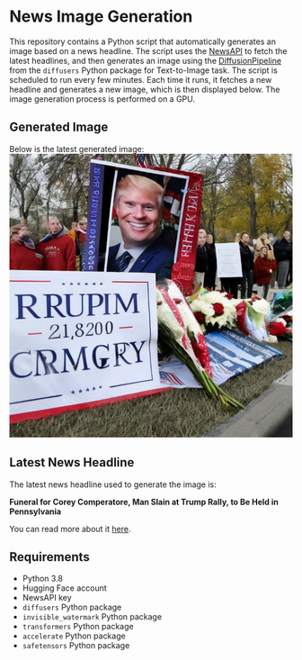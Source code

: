 # News Image Generation
This repository contains a Python script that automatically generates an image based on a news headline. The script uses the [NewsAPI](https://newsapi.org/) to fetch the latest headlines, and then generates an image using the [DiffusionPipeline](https://github.com/huggingface/diffusers) from the `diffusers` Python package for Text-to-Image task.
The script is scheduled to run every few minutes. Each time it runs, it fetches a new headline and generates a new image, which is then displayed below. The image generation process is performed on a GPU.

## Generated Image
Below is the latest generated image:
![Generated Image](image.png)

## Latest News Headline
The latest news headline used to generate the image is:

**Funeral for Corey Comperatore, Man Slain at Trump Rally, to Be Held in Pennsylvania**

You can read more about it [here](https://news.google.com/rss/articles/CBMiSmh0dHBzOi8vd3d3Lm55dGltZXMuY29tLzIwMjQvMDcvMTkvdXMvY29yZXktY29tcGVyYXRvcmUtZnVuZXJhbC10cnVtcC5odG1s0gEA?oc=5).

## Requirements
- Python 3.8
- Hugging Face account
- NewsAPI key
- `diffusers` Python package
- `invisible_watermark` Python package
- `transformers` Python package
- `accelerate` Python package
- `safetensors` Python package
